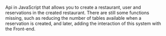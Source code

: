 Api in JavaScript that allows you to create a restaurant, user and reservations in the created restaurant. 
There are still some functions missing, such as reducing the number of tables available when a reservation is created, and later, 
adding the interaction of this system with the Front-end.

